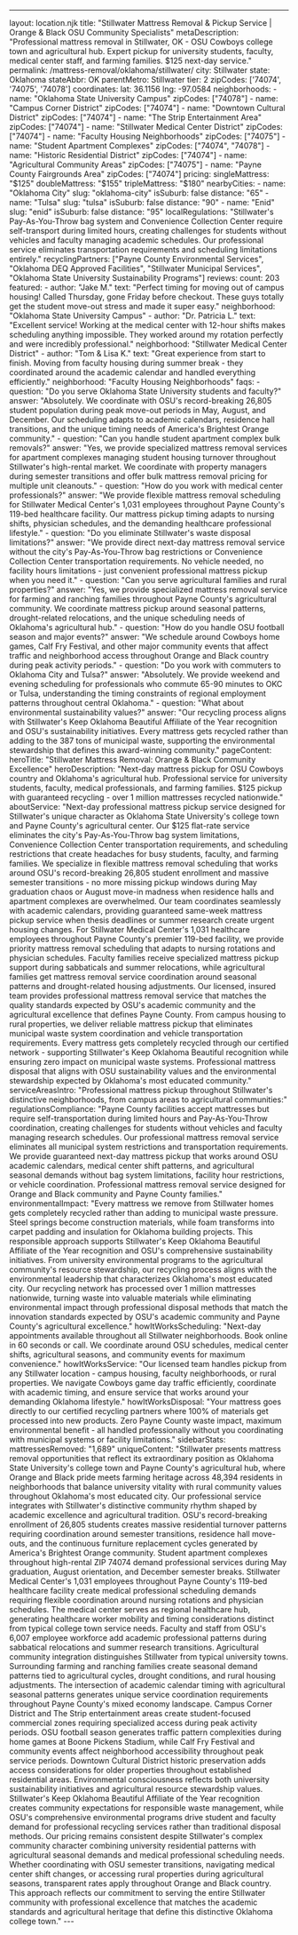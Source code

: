 ---
layout: location.njk
title: "Stillwater Mattress Removal & Pickup Service | Orange & Black OSU Community Specialists" metaDescription: "Professional mattress removal in Stillwater, OK - OSU Cowboys college town and agricultural hub. Expert pickup for university students, faculty, medical center staff, and farming families. $125 next-day service."
permalink: /mattress-removal/oklahoma/stillwater/
city: Stillwater state: Oklahoma stateAbbr: OK parentMetro: Stillwater tier: 2 zipCodes: ['74074', '74075', '74078'] coordinates: lat: 36.1156 lng: -97.0584 neighborhoods: - name: "Oklahoma State University Campus" zipCodes: ["74078"] - name: "Campus Corner District" zipCodes: ["74074"] - name: "Downtown Cultural District" zipCodes: ["74074"] - name: "The Strip Entertainment Area" zipCodes: ["74074"] - name: "Stillwater Medical Center District" zipCodes: ["74074"] - name: "Faculty Housing Neighborhoods" zipCodes: ["74075"] - name: "Student Apartment Complexes" zipCodes: ["74074", "74078"] - name: "Historic Residential District" zipCodes: ["74074"] - name: "Agricultural Community Areas" zipCodes: ["74075"] - name: "Payne County Fairgrounds Area" zipCodes: ["74074"] pricing: singleMattress: "$125" doubleMattress: "$155" tripleMattress: "$180" nearbyCities: - name: "Oklahoma City" slug: "oklahoma-city" isSuburb: false distance: "65" - name: "Tulsa" slug: "tulsa" isSuburb: false distance: "90" - name: "Enid" slug: "enid" isSuburb: false distance: "95" localRegulations: "Stillwater's Pay-As-You-Throw bag system and Convenience Collection Center require self-transport during limited hours, creating challenges for students without vehicles and faculty managing academic schedules. Our professional service eliminates transportation requirements and scheduling limitations entirely." recyclingPartners: ["Payne County Environmental Services", "Oklahoma DEQ Approved Facilities", "Stillwater Municipal Services", "Oklahoma State University Sustainability Programs"] reviews: count: 203 featured: - author: "Jake M." text: "Perfect timing for moving out of campus housing! Called Thursday, gone Friday before checkout. These guys totally get the student move-out stress and made it super easy." neighborhood: "Oklahoma State University Campus" - author: "Dr. Patricia L." text: "Excellent service! Working at the medical center with 12-hour shifts makes scheduling anything impossible. They worked around my rotation perfectly and were incredibly professional." neighborhood: "Stillwater Medical Center District" - author: "Tom & Lisa K." text: "Great experience from start to finish. Moving from faculty housing during summer break - they coordinated around the academic calendar and handled everything efficiently." neighborhood: "Faculty Housing Neighborhoods" faqs: - question: "Do you serve Oklahoma State University students and faculty?" answer: "Absolutely. We coordinate with OSU's record-breaking 26,805 student population during peak move-out periods in May, August, and December. Our scheduling adapts to academic calendars, residence hall transitions, and the unique timing needs of America's Brightest Orange community." - question: "Can you handle student apartment complex bulk removals?" answer: "Yes, we provide specialized mattress removal services for apartment complexes managing student housing turnover throughout Stillwater's high-rental market. We coordinate with property managers during semester transitions and offer bulk mattress removal pricing for multiple unit cleanouts." - question: "How do you work with medical center professionals?" answer: "We provide flexible mattress removal scheduling for Stillwater Medical Center's 1,031 employees throughout Payne County's 119-bed healthcare facility. Our mattress pickup timing adapts to nursing shifts, physician schedules, and the demanding healthcare professional lifestyle." - question: "Do you eliminate Stillwater's waste disposal limitations?" answer: "We provide direct next-day mattress removal service without the city's Pay-As-You-Throw bag restrictions or Convenience Collection Center transportation requirements. No vehicle needed, no facility hours limitations - just convenient professional mattress pickup when you need it." - question: "Can you serve agricultural families and rural properties?" answer: "Yes, we provide specialized mattress removal service for farming and ranching families throughout Payne County's agricultural community. We coordinate mattress pickup around seasonal patterns, drought-related relocations, and the unique scheduling needs of Oklahoma's agricultural hub." - question: "How do you handle OSU football season and major events?" answer: "We schedule around Cowboys home games, Calf Fry Festival, and other major community events that affect traffic and neighborhood access throughout Orange and Black country during peak activity periods." - question: "Do you work with commuters to Oklahoma City and Tulsa?" answer: "Absolutely. We provide weekend and evening scheduling for professionals who commute 65-90 minutes to OKC or Tulsa, understanding the timing constraints of regional employment patterns throughout central Oklahoma." - question: "What about environmental sustainability values?" answer: "Our recycling process aligns with Stillwater's Keep Oklahoma Beautiful Affiliate of the Year recognition and OSU's sustainability initiatives. Every mattress gets recycled rather than adding to the 387 tons of municipal waste, supporting the environmental stewardship that defines this award-winning community." pageContent: heroTitle: "Stillwater Mattress Removal: Orange & Black Community Excellence" heroDescription: "Next-day mattress pickup for OSU Cowboys country and Oklahoma's agricultural hub. Professional service for university students, faculty, medical professionals, and farming families. $125 pickup with guaranteed recycling - over 1 million mattresses recycled nationwide." aboutService: "Next-day professional mattress pickup service designed for Stillwater's unique character as Oklahoma State University's college town and Payne County's agricultural center. Our $125 flat-rate service eliminates the city's Pay-As-You-Throw bag system limitations, Convenience Collection Center transportation requirements, and scheduling restrictions that create headaches for busy students, faculty, and farming families. We specialize in flexible mattress removal scheduling that works around OSU's record-breaking 26,805 student enrollment and massive semester transitions - no more missing pickup windows during May graduation chaos or August move-in madness when residence halls and apartment complexes are overwhelmed. Our team coordinates seamlessly with academic calendars, providing guaranteed same-week mattress pickup service when thesis deadlines or summer research create urgent housing changes. For Stillwater Medical Center's 1,031 healthcare employees throughout Payne County's premier 119-bed facility, we provide priority mattress removal scheduling that adapts to nursing rotations and physician schedules. Faculty families receive specialized mattress pickup support during sabbaticals and summer relocations, while agricultural families get mattress removal service coordination around seasonal patterns and drought-related housing adjustments. Our licensed, insured team provides professional mattress removal service that matches the quality standards expected by OSU's academic community and the agricultural excellence that defines Payne County. From campus housing to rural properties, we deliver reliable mattress pickup that eliminates municipal waste system coordination and vehicle transportation requirements. Every mattress gets completely recycled through our certified network - supporting Stillwater's Keep Oklahoma Beautiful recognition while ensuring zero impact on municipal waste systems. Professional mattress disposal that aligns with OSU sustainability values and the environmental stewardship expected by Oklahoma's most educated community." serviceAreasIntro: "Professional mattress pickup throughout Stillwater's distinctive neighborhoods, from campus areas to agricultural communities:" regulationsCompliance: "Payne County facilities accept mattresses but require self-transportation during limited hours and Pay-As-You-Throw coordination, creating challenges for students without vehicles and faculty managing research schedules. Our professional mattress removal service eliminates all municipal system restrictions and transportation requirements. We provide guaranteed next-day mattress pickup that works around OSU academic calendars, medical center shift patterns, and agricultural seasonal demands without bag system limitations, facility hour restrictions, or vehicle coordination. Professional mattress removal service designed for Orange and Black community and Payne County families." environmentalImpact: "Every mattress we remove from Stillwater homes gets completely recycled rather than adding to municipal waste pressure. Steel springs become construction materials, while foam transforms into carpet padding and insulation for Oklahoma building projects. This responsible approach supports Stillwater's Keep Oklahoma Beautiful Affiliate of the Year recognition and OSU's comprehensive sustainability initiatives. From university environmental programs to the agricultural community's resource stewardship, our recycling process aligns with the environmental leadership that characterizes Oklahoma's most educated city. Our recycling network has processed over 1 million mattresses nationwide, turning waste into valuable materials while eliminating environmental impact through professional disposal methods that match the innovation standards expected by OSU's academic community and Payne County's agricultural excellence." howItWorksScheduling: "Next-day appointments available throughout all Stillwater neighborhoods. Book online in 60 seconds or call. We coordinate around OSU schedules, medical center shifts, agricultural seasons, and community events for maximum convenience." howItWorksService: "Our licensed team handles pickup from any Stillwater location - campus housing, faculty neighborhoods, or rural properties. We navigate Cowboys game day traffic efficiently, coordinate with academic timing, and ensure service that works around your demanding Oklahoma lifestyle." howItWorksDisposal: "Your mattress goes directly to our certified recycling partners where 100% of materials get processed into new products. Zero Payne County waste impact, maximum environmental benefit - all handled professionally without you coordinating with municipal systems or facility limitations." sidebarStats: mattressesRemoved: "1,689" uniqueContent: "Stillwater presents mattress removal opportunities that reflect its extraordinary position as Oklahoma State University's college town and Payne County's agricultural hub, where Orange and Black pride meets farming heritage across 48,394 residents in neighborhoods that balance university vitality with rural community values throughout Oklahoma's most educated city. Our professional service integrates with Stillwater's distinctive community rhythm shaped by academic excellence and agricultural tradition. OSU's record-breaking enrollment of 26,805 students creates massive residential turnover patterns requiring coordination around semester transitions, residence hall move-outs, and the continuous furniture replacement cycles generated by America's Brightest Orange community. Student apartment complexes throughout high-rental ZIP 74074 demand professional services during May graduation, August orientation, and December semester breaks. Stillwater Medical Center's 1,031 employees throughout Payne County's 119-bed healthcare facility create medical professional scheduling demands requiring flexible coordination around nursing rotations and physician schedules. The medical center serves as regional healthcare hub, generating healthcare worker mobility and timing considerations distinct from typical college town service needs. Faculty and staff from OSU's 6,007 employee workforce add academic professional patterns during sabbatical relocations and summer research transitions. Agricultural community integration distinguishes Stillwater from typical university towns. Surrounding farming and ranching families create seasonal demand patterns tied to agricultural cycles, drought conditions, and rural housing adjustments. The intersection of academic calendar timing with agricultural seasonal patterns generates unique service coordination requirements throughout Payne County's mixed economy landscape. Campus Corner District and The Strip entertainment areas create student-focused commercial zones requiring specialized access during peak activity periods. OSU football season generates traffic pattern complexities during home games at Boone Pickens Stadium, while Calf Fry Festival and community events affect neighborhood accessibility throughout peak service periods. Downtown Cultural District historic preservation adds access considerations for older properties throughout established residential areas. Environmental consciousness reflects both university sustainability initiatives and agricultural resource stewardship values. Stillwater's Keep Oklahoma Beautiful Affiliate of the Year recognition creates community expectations for responsible waste management, while OSU's comprehensive environmental programs drive student and faculty demand for professional recycling services rather than traditional disposal methods. Our pricing remains consistent despite Stillwater's complex community character combining university residential patterns with agricultural seasonal demands and medical professional scheduling needs. Whether coordinating with OSU semester transitions, navigating medical center shift changes, or accessing rural properties during agricultural seasons, transparent rates apply throughout Orange and Black country. This approach reflects our commitment to serving the entire Stillwater community with professional excellence that matches the academic standards and agricultural heritage that define this distinctive Oklahoma college town." ---